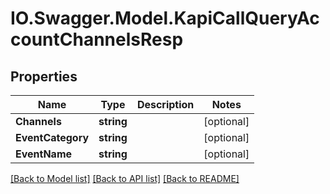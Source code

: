 # IO.Swagger.Model.KapiCallQueryAccountChannelsResp
## Properties

Name | Type | Description | Notes
------------ | ------------- | ------------- | -------------
**Channels** | **string** |  | [optional] 
**EventCategory** | **string** |  | [optional] 
**EventName** | **string** |  | [optional] 

[[Back to Model list]](../README.md#documentation-for-models) [[Back to API list]](../README.md#documentation-for-api-endpoints) [[Back to README]](../README.md)

